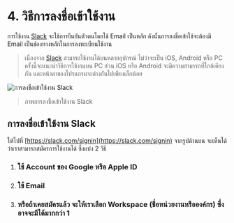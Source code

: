 # 4. วิธีการลงชื่อเข้าใช้งาน

การใช้งาน [Slack](https://www.slack.com) จะใช้การยืนยันตัวตนโดยใช้ Email เป็นหลัก ดังนั้นการลงชื่อเข้าใช้จะต้องมี Email เป็นช่องทางหลักในการลงทะเบียนใช้งาน

>เนื่องจาก [Slack](https://www.slack.com) สามารถใช้งานได้บนหลายอุปกรณ์ ไม่ว่าจะเป็น iOS, Android หรือ PC ครั้งนี้จะแนะนำวิธีการใช้งานบน PC ส่วน iOS หรือ Android จะมีความสามารถที่ใกล้เคียงกัน และหน้าตาของโปรแกรมจะต่างกันไปเพียงเล็กน้อย

![การลงชื่อเข้าใช้งาน Slack](2022-12-27_14-42-02.png)

>ภาพการลงชื่อเข้าใช้งาน Slack 

## การลงชื่อเข้าใช้งาน Slack 
ให้ไปที่ [https://slack.com/signin](https://slack.com/signin) จากรูปด้านบน จะเห็นได้ว่าเราสามารถสมัครการใช้งานได้ ซึ่งแบ่ง 2 วิธี 

1.  ### ใช้ Account ของ Google หรือ Apple ID
2.  ### ใช้ Email
3.  ### หรือถ้าเคยสมัครแล้ว จะให้เราเลือก Workspace (ชื่อหน่วยงานหรือองค์กร) ซึ่งอาจจะมีได้มากกว่า 1 

